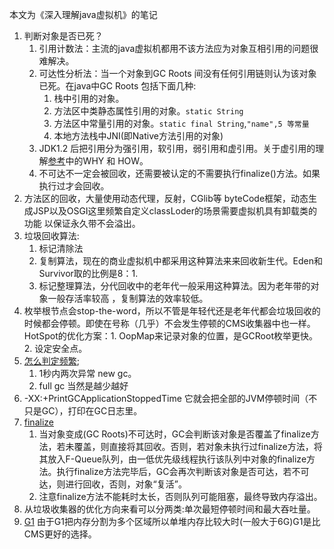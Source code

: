 本文为《深入理解java虚拟机》的笔记    
1. 判断对象是否已死？   
    1. 引用计数法：主流的java虚拟机都用不该方法应为对象互相引用的问题很难解决。  
    1. 可达性分析法：当一个对象到GC Roots 间没有任何引用链则认为该对象已死。在java中GC Roots 包括下面几种:    
        1. 栈中引用的对象。  
        1. 方法区中类静态属性引用的对象。`static String`   
        1. 方法区中常量引用的对象。`static final String`,`"name",5 等常量`   
        1. 本地方法栈中JNI(即Native方法引用的对象)   
    1. JDK1.2 后把引用分为强引用，软引用，弱引用和虚引用。关于虚引用的理解[参考](http://www.importnew.com/21206.html)中的WHY 和 HOW。   
    1. 不可达不一定会被回收，还需要被认定的不需要执行finalize()方法。如果执行过才会回收。   
 1. 方法区的回收，大量使用动态代理，反射，CGlib等 byteCode框架，动态生成JSP以及OSGI这里频繁自定义classLoder的场景需要虚拟机具有卸载类的功能
 以保证永久带不会溢出。  
 1. 垃圾回收算法:
    1. 标记清除法  
    1. 复制算法，现在的商业虚拟机中都采用这种算法来来回收新生代。Eden和Survivor取的比例是8：1.  
    1. 标记整理算法，分代回收中的老年代一般采用这种算法。因为老年带的对象一般存活率较高 ，复制算法的效率较低。   
 1. 枚举根节点会stop-the-word，所以不管是年轻代还是老年代都会垃圾回收的时候都会停顿。即使在号称（几乎）不会发生停顿的CMS收集器中也一样。HotSpot的优化方案：1. OopMap来记录对象的位置，是GCRoot枚举更快。2. 设定安全点。
 1. [怎么判定频繁](https://stackoverflow.com/questions/12599044/what-the-frequency-of-the-garbage-collection-in-java);
    1. 1秒内两次异常 new gc。
    1. full gc 当然是越少越好
1. -XX:+PrintGCApplicationStoppedTime  它就会把全部的JVM停顿时间（不只是GC），打印在GC日志里。
1. [finalize](https://bijian1013.iteye.com/blog/2288223)    
    1.  当对象变成(GC Roots)不可达时，GC会判断该对象是否覆盖了finalize方法，若未覆盖，则直接将其回收。否则，若对象未执行过finalize方法，将其放入F-Queue队列，由一低优先级线程执行该队列中对象的finalize方法。执行finalize方法完毕后，GC会再次判断该对象是否可达，若不可达，则进行回收，否则，对象“复活”。    
    1. 注意finalize方法不能耗时太长，否则队列可能阻塞，最终导致内存溢出。
1. 从垃圾收集器的优化方向来看可以分两类:单次最短停顿时间和最大吞吐量。
1. [G1](https://tech.meituan.com/2016/09/23/g1.html) 由于G1把内存分割为多个区域所以单堆内存比较大时(一般大于6G)G1是比CMS更好的选择。      


        
        
